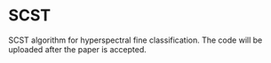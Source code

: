 # SCST
SCST algorithm for hyperspectral fine classification. The code will be uploaded after the paper is accepted.
